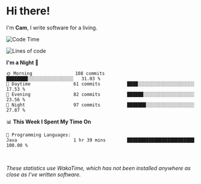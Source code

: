 # Hi there!
I'm **Cam**, I write software for a living.

<!--START_SECTION:waka-->
![Code Time](http://img.shields.io/badge/Code%20Time-438%20hrs%2053%20mins-blue)

![Lines of code](https://img.shields.io/badge/From%20Hello%20World%20I%27ve%20Written-103.7%20thousand%20lines%20of%20code-blue)

**I'm a Night 🦉** 

```text
🌞 Morning                108 commits         ████████░░░░░░░░░░░░░░░░░   31.03 % 
🌆 Daytime                61 commits          ████░░░░░░░░░░░░░░░░░░░░░   17.53 % 
🌃 Evening                82 commits          ██████░░░░░░░░░░░░░░░░░░░   23.56 % 
🌙 Night                  97 commits          ███████░░░░░░░░░░░░░░░░░░   27.87 % 
```


📊 **This Week I Spent My Time On** 

```text
💬 Programming Languages: 
Java                     1 hr 39 mins        █████████████████████████   100.00 % 
```


<!--END_SECTION:waka-->

<br>

_These statistics use WakaTime, which has not been installed anywhere as close as I've written software._
